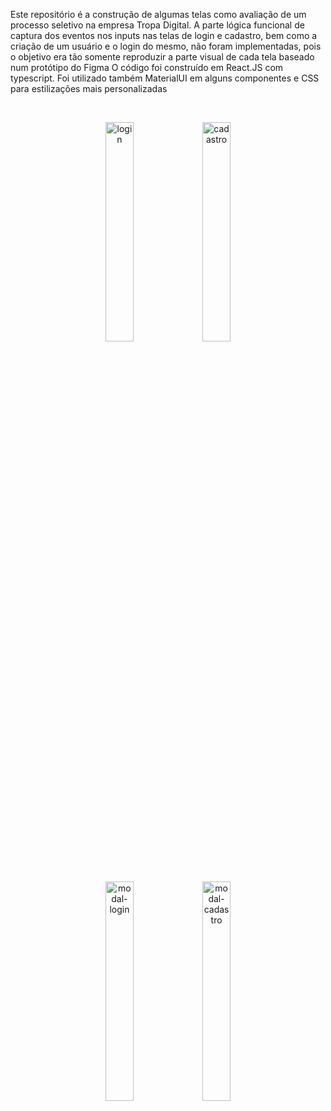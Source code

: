 Este repositório é a construção de algumas telas como avaliação de um processo seletivo na empresa Tropa Digital.
A parte lógica funcional de captura dos eventos nos inputs nas telas de login e cadastro, bem como a criação de um usuário e o login do mesmo, não foram implementadas, pois o objetivo era tão somente reproduzir a parte visual de cada tela baseado num protótipo do Figma
O código foi construído em React.JS com typescript. Foi utilizado também MaterialUI em alguns componentes e CSS para estilizações mais personalizadas

 <br/>
<div align='center' style={display: 'flex', alignItems='center'}>
  <p float='center'>
    <img src="https://github.com/DiegoGLins/Teste_TropaDigital/assets/107010634/5a8e22b9-c052-47fc-b6f9-b992a4c54ddf" alt="login" width="30%">
    <img src="https://github.com/DiegoGLins/Teste_TropaDigital/assets/107010634/1213e4d2-6cc5-43b0-9a68-688e06a6c315" alt="cadastro" width="30%" heigth='80%'> 
  </p>
</div>

 <br/>
<div align='center' style={display: 'flex', alignItems='center'}>
  <p float='center'>
    <img src="https://github.com/DiegoGLins/Teste_TropaDigital/assets/107010634/b6c6df6d-a8f3-4c17-b3c5-1af6dd29b063" alt="modal-login" width="30%">
    <img src="https://github.com/DiegoGLins/Teste_TropaDigital/assets/107010634/437327e7-602d-4c5a-800d-df189264eeb2" alt="modal-cadastro" width="30%" heigth='80%'> 
  </p>
</div>
